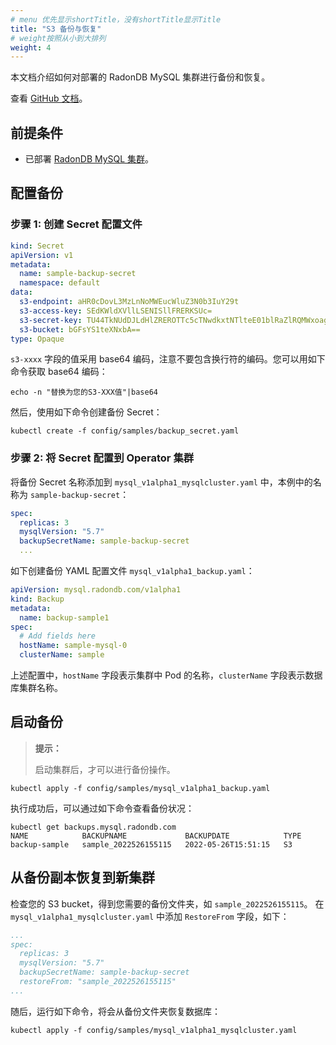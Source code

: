 ```yaml
---
# menu 优先显示shortTitle，没有shortTitle显示Title
title: "S3 备份与恢复"
# weight按照从小到大排列
weight: 4
---
```


本文档介绍如何对部署的 RadonDB MySQL 集群进行备份和恢复。

查看 [GitHub 文档](https://github.com/radondb/radondb-mysql-kubernetes/blob/main/docs/zh-cn/backup_and_restoration_s3.md)。

## 前提条件

* 已部署 [RadonDB MySQL 集群](./deploy_radondb-mysql_operator_on_k8s.md)。

## 配置备份

### 步骤 1: 创建 Secret 配置文件
```yaml
kind: Secret
apiVersion: v1
metadata:
  name: sample-backup-secret
  namespace: default
data:
  s3-endpoint: aHR0cDovL3MzLnNoMWEucWluZ3N0b3IuY29t
  s3-access-key: SEdKWldXVllLSENISllFRERKSUc=
  s3-secret-key: TU44TkNUdDJLdHlZREROTTc5cTNwdkxtNTlteE01blRaZlRQMWxoag==
  s3-bucket: bGFsYS1teXNxbA==
type: Opaque

```
`s3-xxxx` 字段的值采用 base64 编码，注意不要包含换行符的编码。您可以用如下命令获取 base64 编码：
```shell
echo -n "替换为您的S3-XXX值"|base64
```
然后，使用如下命令创建备份 Secret：

```shell
kubectl create -f config/samples/backup_secret.yaml
```
### 步骤 2: 将 Secret 配置到 Operator 集群
将备份 Secret 名称添加到 `mysql_v1alpha1_mysqlcluster.yaml` 中，本例中的名称为 `sample-backup-secret`：

```yaml
spec:
  replicas: 3
  mysqlVersion: "5.7"
  backupSecretName: sample-backup-secret
  ...
```
如下创建备份 YAML 配置文件 `mysql_v1alpha1_backup.yaml`：

```yaml
apiVersion: mysql.radondb.com/v1alpha1
kind: Backup
metadata:
  name: backup-sample1
spec:
  # Add fields here
  hostName: sample-mysql-0
  clusterName: sample
```

上述配置中，`hostName` 字段表示集群中 Pod 的名称，`clusterName` 字段表示数据库集群名称。

##  启动备份
> **提示：**
> 
> 启动集群后，才可以进行备份操作。

```shell
kubectl apply -f config/samples/mysql_v1alpha1_backup.yaml
```
执行成功后，可以通过如下命令查看备份状况：
```shell
kubectl get backups.mysql.radondb.com 
NAME            BACKUPNAME             BACKUPDATE            TYPE
backup-sample   sample_2022526155115   2022-05-26T15:51:15   S3
```

## 从备份副本恢复到新集群
检查您的 S3 bucket，得到您需要的备份文件夹，如 `sample_2022526155115`。
在 `mysql_v1alpha1_mysqlcluster.yaml` 中添加 `RestoreFrom` 字段，如下：

```yaml
...
spec:
  replicas: 3
  mysqlVersion: "5.7"
  backupSecretName: sample-backup-secret
  restoreFrom: "sample_2022526155115"
...
```
随后，运行如下命令，将会从备份文件夹恢复数据库：
```shell
kubectl apply -f config/samples/mysql_v1alpha1_mysqlcluster.yaml     
```